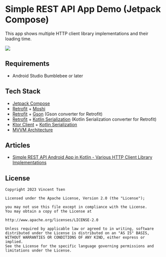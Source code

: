 # Simple REST API App Demo (Jetpack Compose)

This app shows multiple HTTP client library implementations and their loading time.

![](screenshots/Simple_REST_API_Android_App_in_Kotlin_01.gif)

## Requirements
- Android Studio Bumblebee or later

## Tech Stack
- [Jetpack Compose](https://developer.android.com/jetpack/compose)
- [Retrofit](https://square.github.io/retrofit) + [Moshi](https://github.com/square/moshi)
- [Retrofit](https://square.github.io/retrofit) + [Gson](https://github.com/square/retrofit/tree/master/retrofit-converters/gson) (Gson converter for Retrofit)
- [Retrofit](https://square.github.io/retrofit) + [Kotlin Serialization](https://github.com/JakeWharton/retrofit2-kotlinx-serialization-converter) (Kotlin Serialization converter for Retrofit)
- [Ktor Client](https://ktor.io/docs/getting-started-ktor-client.html) + [Kotlin Serialization](https://github.com/Kotlin/kotlinx.serialization)
- [MVVM Architecture](https://developer.android.com/topic/architecture)

## Articles
- [Simple REST API Android App in Kotlin - Various HTTP Client Library Implementations](https://vtsen.hashnode.dev/simple-rest-api-android-app-in-kotlin-various-http-client-library-implementations)

## License
```
Copyright 2023 Vincent Tsen

Licensed under the Apache License, Version 2.0 (the "License");

you may not use this file except in compliance with the License.
You may obtain a copy of the License at

http://www.apache.org/licenses/LICENSE-2.0

Unless required by applicable law or agreed to in writing, software
distributed under the License is distributed on an "AS IS" BASIS,
WITHOUT WARRANTIES OR CONDITIONS OF ANY KIND, either express or implied.
See the License for the specific language governing permissions and
limitations under the License.
```

